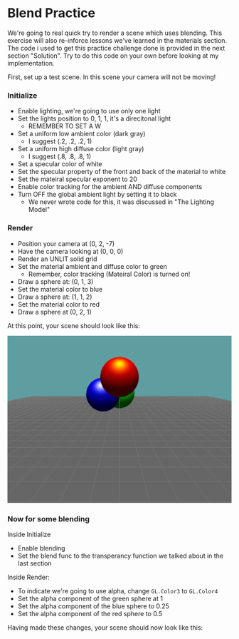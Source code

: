 # Blend Practice

We're going to real quick try to render a scene which uses blending. This exercise will also re-inforce lessons we've learned in the materials section. The code i used to get this practice challenge done is provided in the next section "Solution". Try to do this code on your own before looking at my implementation.

First, set up a test scene. In this scene your camera will not be moving!

### Initialize

* Enable lighting, we're going to use only one light
* Set the lights position to 0, 1, 1, it's a direcitonal light
  * REMEMBER TO SET A W 
* Set a uniform low ambient color (dark gray)
  * I suggest (.2, .2, .2, 1) 
* Set a uniform high diffuse color (light gray)
  * I suggest (.8, .8, .8, 1) 
* Set a specular color of white
* Set the specular property of the front and back of the material to white
* Set the mateiral specular exponent to 20
* Enable color tracking for the ambient AND diffuse components
* Turn OFF the global ambient light by setting it to black
  * We never wrote code for this, it was discussed in "The Lighting Model"

### Render

* Position your camera at (0, 2, -7)
* Have the camera looking at (0, 0, 0)
* Render an UNLIT solid grid
* Set the material ambient and diffuse color to green
  * Remember, color tracking (Mateiral Color) is turned on!
* Draw a sphere at: (0, 1, 3)
* Set the material color to blue
* Draw a sphere at: (1, 1, 2)
* Set the material color to red
* Draw a sphere at (0, 2, 1)

At this point, your scene should look like this:

![B1](blend1.png)

### Now for some blending

Inside Initialize
* Enable blending
* Set the blend func to the transperancy function we talked about in the last section

Inside Render: 
* To indicate we're going to use alpha, change ```GL.Color3``` to ```GL.Color4```
* Set the alpha component of the green sphere at 1
* Set the alpha component of the blue sphere to 0.25
* Set the alpha component of the red sphere to 0.5

Having made these changes, your scene should now look like this: